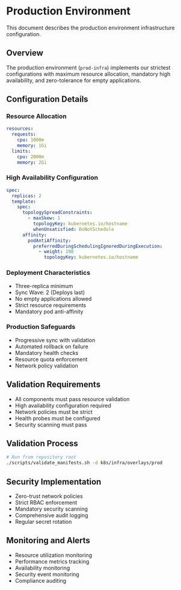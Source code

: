 # Production Environment

This document describes the production environment infrastructure configuration.

## Overview

The production environment (`prod-infra`) implements our strictest configurations with maximum resource allocation,
mandatory high availability, and zero-tolerance for empty applications.

## Configuration Details

### Resource Allocation

```yaml
resources:
  requests:
    cpu: 1000m
    memory: 1Gi
  limits:
    cpu: 2000m
    memory: 2Gi
```

### High Availability Configuration

```yaml
spec:
  replicas: 2
  template:
    spec:
      topologySpreadConstraints:
        - maxSkew: 1
          topologyKey: kubernetes.io/hostname
          whenUnsatisfied: DoNotSchedule
      affinity:
        podAntiAffinity:
          preferredDuringSchedulingIgnoredDuringExecution:
            - weight: 100
              topologyKey: kubernetes.io/hostname
```

### Deployment Characteristics

- Three-replica minimum
- Sync Wave: 2 (Deploys last)
- No empty applications allowed
- Strict resource requirements
- Mandatory pod anti-affinity

### Production Safeguards

- Progressive sync with validation
- Automated rollback on failure
- Mandatory health checks
- Resource quota enforcement
- Network policy validation

## Validation Requirements

- All components must pass resource validation
- High availability configuration required
- Network policies must be strict
- Health probes must be configured
- Security scanning must pass

## Validation Process

```bash
# Run from repository root
./scripts/validate_manifests.sh -d k8s/infra/overlays/prod
```

## Security Implementation

- Zero-trust network policies
- Strict RBAC enforcement
- Mandatory security scanning
- Comprehensive audit logging
- Regular secret rotation

## Monitoring and Alerts

- Resource utilization monitoring
- Performance metrics tracking
- Availability monitoring
- Security event monitoring
- Compliance auditing

